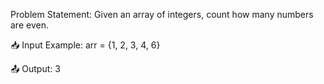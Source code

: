 Problem Statement:
Given an array of integers, count how many numbers are even.

📥 Input Example:
arr = {1, 2, 3, 4, 6}

📤 Output:
3
